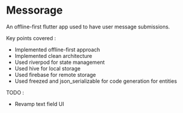 # Messorage

An offline-first flutter app used to have user message submissions.

Key points covered :
- Implemented offline-first approach
- Implemented clean architecture
- Used riverpod for state management
- Used hive for local storage
- Used firebase for remote storage
- Used freezed and json_serializable for code generation for entities

TODO :
- Revamp text field UI